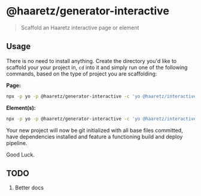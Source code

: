 # @haaretz/generator-interactive

> Scaffold an Haaretz interactive page or element

## Usage

There is no need to install anything. Create the directory you'd like to
scaffold your your project in, `cd` into it and simply run one of the following
commands, based on the type of project you are scaffolding:

**Page:**

```sh
npx -p yo -p @haaretz/generator-interactive -c 'yo @haaretz/interactive:app'
```

**Element(s):**
```sh
npx -p yo -p @haaretz/generator-interactive -c 'yo @haaretz/interactive:element'
```

Your new project will now be git initialized with all base files committed,
have dependencies installed and feature a functioning build and deploy pipeline.

Good Luck.


## TODO

  1. Better docs
